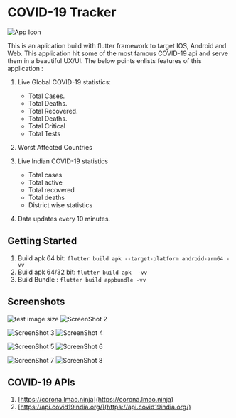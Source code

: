 # COVID-19 Tracker

![App Icon](https://github.com/Shiba-Kar/covid-19_tracker/blob/master/android/app/src/main/res/mipmap-xxxhdpi/ic_launcher.png)

This is an aplication build with flutter framework to target IOS, Android and Web.
This application hit some of the most famous COVID-19 api and serve them in a beautiful UX/UI.
The below points enlists features of this application :

1. Live Global COVID-19 statistics:
    * Total Cases.
    * Total Deaths.
    * Total Recovered.
    * Total Deaths.
    * Total Critical
    * Total Tests

2. Worst Affected Countries

3. Live Indian COVID-19 statistics
   * Total cases
   * Total active
   * Total recovered
   * Total deaths
   * District wise statistics

4. Data updates every 10 minutes.

## Getting Started

1. Build apk 64 bit: `flutter build apk --target-platform android-arm64 -vv`
2. Build apk 64/32 bit: `flutter build apk  -vv`
3. Build Bundle : `flutter build appbundle -vv`

## Screenshots

![test image size](https://github.com/Shiba-Kar/covid-19_tracker/blob/master/screenshots/flutter_01.png) ![ScreenShot 2](https://github.com/Shiba-Kar/covid-19_tracker/blob/master/screenshots/flutter_02.png)

![ScreenShot 3](https://github.com/Shiba-Kar/covid-19_tracker/blob/master/screenshots/flutter_03.png) ![ScreenShot 4](https://github.com/Shiba-Kar/covid-19_tracker/blob/master/screenshots/flutter_04.png)

![ScreenShot 5](https://github.com/Shiba-Kar/covid-19_tracker/blob/master/screenshots/flutter_05.png) ![ScreenShot 6](https://github.com/Shiba-Kar/covid-19_tracker/blob/master/screenshots/flutter_06.png)

![ScreenShot 7](https://github.com/Shiba-Kar/covid-19_tracker/blob/master/screenshots/flutter_07.png) ![ScreenShot 8](https://github.com/Shiba-Kar/covid-19_tracker/blob/master/screenshots/flutter_08.png)

## COVID-19 APIs

 1. [https://corona.lmao.ninja](https://corona.lmao.ninja)
 2. [https://api.covid19india.org/](https://api.covid19india.org/)
